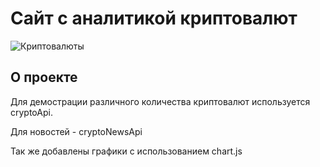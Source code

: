 # Сайт с аналитикой криптовалют 

![Криптовалюты](https://ibb.co/0M6kc6s)

## О проекте
Для демострации различного количества криптовалют используется cryptoApi.

Для новостей - cryptoNewsApi

Так же добавлены графики с использованием chart.js
